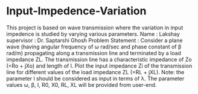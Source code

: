 # Input-Impedence-Variation
This project is based on wave transmission where the variation in input impedence is studied by varying various parameters.
Name : Lakshay
supervisor : Dr. Saptarshi Ghosh
Problem Statement :
Consider a plane wave (having angular frequency of ω rad/sec and phase constant of β
rad/m) propagating along a transmission line and terminated by a load impedance ZL. The
transmission line has a characteristic impedance of Zo (=Ro + jXo) and length of l. Plot the input
impedance Zi of the transmission line for different values of the load impedance ZL (=RL + jXL). Note:
the parameter l should be considered as input in terms of λ. The parameter values ω, β, l, R0, X0, RL,
XL will be provided from user-end.
